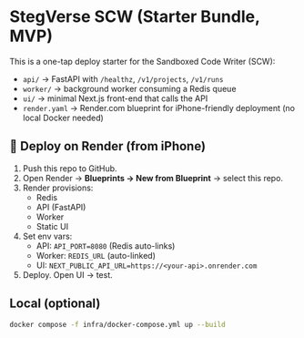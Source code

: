 # StegVerse SCW (Starter Bundle, MVP)

This is a one-tap deploy starter for the Sandboxed Code Writer (SCW):
- `api/` → FastAPI with `/healthz`, `/v1/projects`, `/v1/runs`
- `worker/` → background worker consuming a Redis queue
- `ui/` → minimal Next.js front-end that calls the API
- `render.yaml` → Render.com blueprint for iPhone-friendly deployment (no local Docker needed)

## 🚀 Deploy on Render (from iPhone)
1) Push this repo to GitHub.
2) Open Render → **Blueprints → New from Blueprint** → select this repo.
3) Render provisions:
   - Redis
   - API (FastAPI)
   - Worker
   - Static UI
4) Set env vars:
   - API: `API_PORT=8080` (Redis auto-links)
   - Worker: `REDIS_URL` (auto-linked)
   - UI: `NEXT_PUBLIC_API_URL=https://<your-api>.onrender.com`
5) Deploy. Open UI → test.

## Local (optional)
```bash
docker compose -f infra/docker-compose.yml up --build